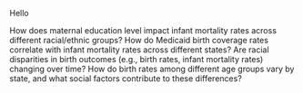 Hello 

How does maternal education level impact infant mortality rates across different racial/ethnic groups?
How do Medicaid birth coverage rates correlate with infant mortality rates across different states?
Are racial disparities in birth outcomes (e.g., birth rates, infant mortality rates) changing over time?
How do birth rates among different age groups vary by state, and what social factors contribute to these differences?
